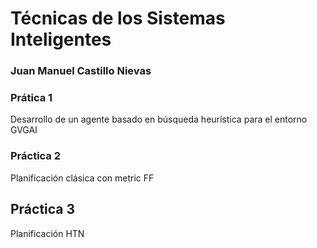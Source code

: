 # Técnicas de los Sistemas Inteligentes

### Juan Manuel Castillo Nievas

### Prática 1

Desarrollo de un agente basado en búsqueda heurística para el entorno GVGAI

### Práctica 2

Planificación clásica con metric FF

## Práctica 3

Planificación HTN
